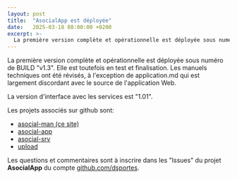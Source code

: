```yaml
---
layout: post
title:  "AsocialApp est déployée"
date:   2025-03-18 08:00:00 +0200
excerpt: >- 
  La première version complète et opérationnelle est déployée sous numéro de BUILD "v1.3". Elle est toutefois en test et finalisation. Les manuels techniques ont été en grande majorité révisés.
---
```


La première version complète et opérationnelle est déployée sous numéro de BUILD "v1.3". Elle est toutefois en test et finalisation. Les manuels techniques ont été révisés, à l'exception de application.md qui est largement discordant avec le source de l'application Web.

La version d'interface avec les services est "1.01".

Les projets associés sur github sont:
- [asocial-man (ce site)](https://github.com/dsportes/asocial-man)
- [asocial-app](https://github.com/dsportes/asocial-app)
- [asocial-srv](https://github.com/dsportes/asocial-srv)
- [upload](https://github.com/dsportes/upload)

Les questions et commentaires sont à inscrire dans les "Issues" du projet **AsocialApp** du compte [github.com/dsportes](https://github.com/dsportes?tab=projects).
